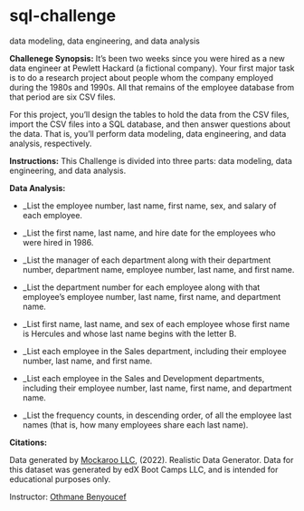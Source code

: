 # sql-challenge
data modeling, data engineering, and data analysis

**Challenege Synopsis:** It’s been two weeks since you were hired as a new data engineer at Pewlett Hackard (a fictional company). Your first major task is to do a research project about people whom the company employed during the 1980s and 1990s. All that remains of the employee database from that period are six CSV files.

For this project, you’ll design the tables to hold the data from the CSV files, import the CSV files into a SQL database, and then answer questions about the data. That is, you’ll perform data modeling, data engineering, and data analysis, respectively.

**Instructions:** This Challenge is divided into three parts: data modeling, data engineering, and data analysis.

**Data Analysis:**

- _List the employee number, last name, first name, sex, and salary of each employee.

- _List the first name, last name, and hire date for the employees who were hired in 1986.

- _List the manager of each department along with their department number, department name, employee number, last name, and first name.

- _List the department number for each employee along with that employee’s employee number, last name, first name, and department name.

- _List first name, last name, and sex of each employee whose first name is Hercules and whose last name begins with the letter B.

- _List each employee in the Sales department, including their employee number, last name, and first name.

- _List each employee in the Sales and Development departments, including their employee number, last name, first name, and department name.

- _List the frequency counts, in descending order, of all the employee last names (that is, how many employees share each last name).

**Citations:**

Data generated by [Mockaroo LLC](https://mockaroo.com/), (2022). Realistic Data Generator. Data for this dataset was generated by edX Boot Camps LLC, and is intended for educational purposes only.

Instructor: [Othmane Benyoucef](https://www.linkedin.com/in/othmane-benyoucef-219a8637/)
